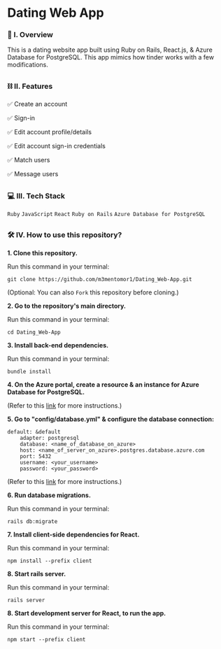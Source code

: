 # Dating Web App

### 🧐 I. Overview
This is a dating website app built using Ruby on Rails, React.js, & Azure Database for PostgreSQL. This app mimics how tinder works with a few modifications. 

##

### ⛓️ II. Features

✅ Create an account

✅ Sign-in

✅ Edit account profile/details

✅ Edit account sign-in credentials

✅ Match users

✅ Message users

##

### 💻 III. Tech Stack
``Ruby`` ``JavaScript`` ``React`` ``Ruby on Rails`` ``Azure Database for PostgreSQL``

##

### 🛠️ IV. How to use this repository?

**1. Clone this repository.**

   Run this command in your terminal: 
   ```
   git clone https://github.com/m3mentomor1/Dating_Web-App.git
   ```
(Optional: You can also ```Fork``` this repository before cloning.)

**2. Go to the repository's main directory.**

   Run this command in your terminal: 
   ```
   cd Dating_Web-App
   ```

**3. Install back-end dependencies.**

   Run this command in your terminal: 
   ```
   bundle install
   ```

**4. On the Azure portal, create a resource & an instance for Azure Database for PostgreSQL.**

(Refer to this [link](https://learn.microsoft.com/en-us/azure/postgresql/flexible-server/quickstart-create-server-portal) for more instructions.)
   
**5. Go to "config/database.yml" & configure the database connection:**

    default: &default
        adapter: postgresql
        database: <name_of_database_on_azure>
        host: <name_of_server_on_azure>.postgres.database.azure.com
        port: 5432
        username: <your_username>
        password: <your_password>
    

(Refer to this [link](https://learn.microsoft.com/en-us/azure/postgresql/flexible-server/quickstart-create-server-portal#get-the-connection-information) for more instructions.)

**6. Run database migrations.**

   Run this command in your terminal: 
   ```
   rails db:migrate
   ```

**7. Install client-side dependencies for React.**

   Run this command in your terminal: 
   ```
   npm install --prefix client
   ```

**8. Start rails server.**

   Run this command in your terminal: 
   ```
   rails server
   ```

**8. Start development server for React, to run the app.**

   Run this command in your terminal: 
   ```
   npm start --prefix client
   ```
